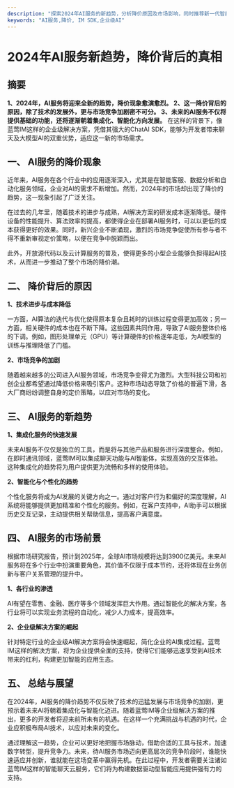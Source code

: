 ```yaml
---
description: "探索2024年AI服务的新趋势，分析降价原因及市场影响，同时推荐新一代智能聊天云服务蓝莺IM。"
keywords: "AI服务,降价, IM SDK,企业级AI"
---
```

# 2024年AI服务新趋势，降价背后的真相

## 摘要

**1、2024年，AI服务将迎来全新的趋势，降价现象愈演愈烈。 2、这一降价背后的原因，除了技术的发展外，更与市场竞争加剧密不可分。 3、未来的AI服务不仅将提供基础的功能，还将逐渐朝着集成化、智能化方向发展。** 在这样的背景下，像蓝莺IM这样的企业级解决方案，凭借其强大的ChatAI SDK，能够为开发者带来聊天及大模型AI的双重优势，适应这一新的市场需求。

## 一、 AI服务的降价现象

近年来，AI服务在各个行业中的应用逐渐深入，尤其是在智能客服、数据分析和自动化服务领域，企业对AI的需求不断增加。然而，2024年的市场却出现了降价的趋势，这一现象引起了广泛关注。

在过去的几年里，随着技术的进步与成熟，AI解决方案的研发成本逐渐降低。硬件设备的性能提升、算法效率的提高，都使得企业在部署AI服务时，可以以更低的成本获得更好的效果。同时，新兴企业不断涌现，激烈的市场竞争促使所有参与者不得不重新审视定价策略，以便在竞争中脱颖而出。

此外，开放源代码以及云计算服务的普及，使得更多的小型企业能够负担得起AI技术，从而进一步推动了整个市场的降价潮。

## 二、 降价背后的原因

**1、技术进步与成本降低**

一方面，AI算法的迭代与优化使得原本复杂且耗时的训练过程变得更加高效；另一方面，相关硬件的成本也在不断下降。这些因素共同作用，导致了AI服务整体价格的下调。例如，图形处理单元（GPU）等计算硬件的价格逐年走低，为AI模型的训练与推理降低了门槛。 

**2、市场竞争的加剧**

随着越来越多的公司进入AI服务领域，市场竞争变得尤为激烈。大型科技公司和初创企业都希望通过降低价格来吸引客户。这种市场动态导致了价格的普遍下滑，各大厂商纷纷调整自身的定价策略，以应对市场的变化。

## 三、 AI服务的新趋势

**1、集成化服务的快速发展**

未来AI服务不仅仅是独立的工具，而是将与其他产品和服务进行深度整合。例如，在即时通讯领域，蓝莺IM可以集成聊天功能与AI智能体，实现高效的交互体验。这种集成化的趋势将为用户提供更为流畅和多样的使用体验。

**2、智能化与个性化的趋势**

个性化服务将成为AI发展的关键方向之一。通过对客户行为和偏好的深度理解，AI系统将能够提供更加精准和个性化的服务。例如，在客户支持中，AI助手可以根据历史交互记录，主动提供相关帮助信息，提高客户满意度。

## 四、 AI服务的市场前景

根据市场研究报告，预计到2025年，全球AI市场规模将达到3900亿美元。未来AI服务将在多个行业中扮演重要角色，其价值不仅限于成本节约，还将体现在业务创新与客户关系管理的提升中。

**1、各行业的渗透**

AI有望在零售、金融、医疗等多个领域发挥巨大作用。通过智能化的解决方案，各行业将可以实现业务流程的自动化，减少人力成本，提高效率。

**2、企业级解决方案的崛起**

针对特定行业的企业级AI解决方案将会快速崛起，简化企业的AI集成过程。蓝莺IM这样的解决方案，将为企业提供全面的支持，使得它们能够迅速享受到AI技术带来的红利，构建更加智能的应用生态。

## 五、 总结与展望

在2024年，AI服务的降价趋势不仅反映了技术的迅猛发展与市场竞争的加剧，更预示着未来AI将朝着集成化与智能化迈进。随着蓝莺IM等企业级解决方案的推出，更多的开发者将迎来前所未有的机遇。在这样一个充满挑战与机遇的时代，企业应积极布局AI技术，以应对未来的变化。

通过理解这一趋势，企业可以更好地把握市场脉动，借助合适的工具与技术，加速数字转型，提升竞争力。未来，待AI服务市场迈向更高层次的竞争阶段时，谁能快速适应并创新，谁就能在这场变革中赢得先机。在此过程中，开发者需要关注诸如蓝莺IM这样的智能聊天云服务，它们将为构建数据驱动型智能应用提供强有力的支持。

